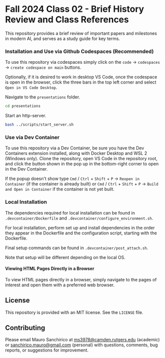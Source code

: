 # Fall 2024 Class 02 - Brief History Review and Class References

This repository provides a brief review of important papers and milestones in modern AI, and serves as a study guide for key terms.

### Installation and Use via Github Codespaces (Recommended)

To use this repository via codespaces simply click on the `code` &rarr; `codespaces` &rarr; `create codespace on main` buttons.

Optionally, if it is desired to work in desktop VS Code, once the codespace is open in the browser, click the three bars in the top left corner and select `Open in VS Code Desktop`.

Navigate to the `presentations` folder.

```bash
cd presentations
```

Start an http-server.

```bash
bash ../scripts/start_server.sh
```

### Use via Dev Container

To use this repository via a Dev Container, be sure you have the Dev Containers extension installed, along with Docker Desktop and WSL 2 (Windows only). Clone the repository, open VS Code in the repository root, and click the button shown in the pop up in the bottom-right corner to open in the Dev Container.

If the popup doesn't show type `Cmd` / `Ctrl` + `Shift` + `P` &rarr; `Reopen in Container` (if the container is already built) or `Cmd` / `Ctrl` + `Shift` + `P` &rarr; `Build and Open in Container` if the container is not yet built.

### Local Installation

The dependencies required for local installation can be found in `.devcontainer/Dockerfile` and `.devcontainer/configure_environment.sh`.

For local installation, perform set up and install dependencies in the order they appear in the Dockerfile and the configuration script, starting with the Dockerfile.

Final setup commands can be found in `.devcontainer/post_attach.sh`.

Note that setup will be different depending on the local OS.

#### Viewing HTML Pages Directly in a Browser

To view HTML pages directly in a browser, simply navigate to the pages of interest and open them with a preferred web browser.

## License

This repository is provided with an MIT license. See the `LICENSE` file.

## Contributing

Please email Mauro Sanchirico at ms3978@camden.rutgers.edu (academic) or sanchirico.mauro@gmail.com (personal) with questions, comments, bug reports, or suggestions for improvement.
